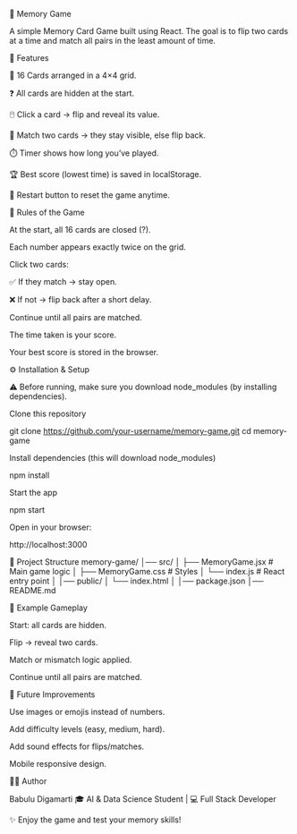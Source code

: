 🧠 Memory Game

A simple Memory Card Game built using React. The goal is to flip two cards at a time and match all pairs in the least amount of time.

<!-- (Optional: Add a screenshot of your UI) -->

🎯 Features

🎴 16 Cards arranged in a 4×4 grid.

❓ All cards are hidden at the start.

🖱️ Click a card → flip and reveal its value.

🔄 Match two cards → they stay visible, else flip back.

⏱️ Timer shows how long you’ve played.

🏆 Best score (lowest time) is saved in localStorage.

🔁 Restart button to reset the game anytime.

📜 Rules of the Game

At the start, all 16 cards are closed (?).

Each number appears exactly twice on the grid.

Click two cards:

✅ If they match → stay open.

❌ If not → flip back after a short delay.

Continue until all pairs are matched.

The time taken is your score.

Your best score is stored in the browser.

⚙️ Installation & Setup

⚠️ Before running, make sure you download node_modules (by installing dependencies).

Clone this repository

git clone https://github.com/your-username/memory-game.git
cd memory-game


Install dependencies (this will download node_modules)

npm install


Start the app

npm start


Open in your browser:

http://localhost:3000

📂 Project Structure
memory-game/
│── src/
│   ├── MemoryGame.jsx   # Main game logic
│   ├── MemoryGame.css   # Styles
│   └── index.js         # React entry point
│
│── public/
│   └── index.html
│
│── package.json
│── README.md

📸 Example Gameplay

Start: all cards are hidden.

Flip → reveal two cards.

Match or mismatch logic applied.

Continue until all pairs are matched.

🚀 Future Improvements

Use images or emojis instead of numbers.

Add difficulty levels (easy, medium, hard).

Add sound effects for flips/matches.

Mobile responsive design.

👨‍💻 Author

Babulu Digamarti
🎓 AI & Data Science Student | 💻 Full Stack Developer

✨ Enjoy the game and test your memory skills!